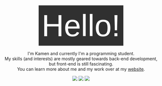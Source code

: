 <p align="center">
  <img src="https://github.com/Syndamia/Syndamia/blob/master/hello.png?raw=true">
</p>

<p align="center">
  I'm Kamen and currently I'm a programming student. <br>
  My skills (and interests) are mostly geared towards back-end development, but front-end is still fascinating. <br>
  You can learn more about me and my work over at my <a href="https://www.syndamia.com">website</a>.
</p>

<p align="center">
  <a href="https://github.com/anuraghazra/github-readme-stats"><img src="https://github-readme-stats.vercel.app/api?username=syndamia&show_icons=true&theme=gruvbox&include_all_commits=true&line_height=24"></a>
  <a href="https://github.com/anuraghazra/github-readme-stats"><img src="https://github-readme-stats.vercel.app/api/top-langs/?username=syndamia&exclude_repo=Self-learning,School-Projects,LinuxMintCinnamon-setup&langs_count=8&layout=compact&theme=gruvbox"></a>
  <a href="https://github.com/ryo-ma/github-profile-trophy"><img src="https://github-profile-trophy.vercel.app/?username=syndamia&theme=gruvbox"></a>
</p>
